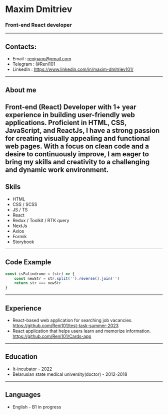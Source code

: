 # Maxim Dmitriev
### Front-end **React** developer
---
## Contacts:
- Email : renigano@gmail.com
- Telegram : @Reni101
- LinkedIn : https://www.linkedin.com/in/maxim-dmitriev101/
---
## About me

Front-end (React) Developer with 1+ year experience in building user-friendly web applications. Proficient in HTML, CSS, JavaScript, and ReactJs, I have a strong passion for creating visually appealing and functional web pages. With a focus on clean code and a desire to continuously improve, I am eager to bring my skills and creativity to a challenging and dynamic work environment.
---
## Skils
- HTML
- CSS / SCSS
- JS / TS
- React
- Redux / Toolkit / RTK query
- NextJs
- Axios
- Formik
- Storybook
---
## Code Example
```javascript
const isPalindrome = (str) => {
    const newStr = str.split('').reverse().join('')
    return str === newStr
}
```
---
## Experience
- React-based web application for searching job vacancies. https://github.com/Reni101/test-task-summer-2023
- React application that helps users learn and memorize information. https://github.com/Reni101/Cards-app
---
## Education
- It-incubator - 2022
- Belarusian state medical university(doctor) - 2012-2018
---
## Languages
- English - B1 in progress
